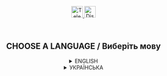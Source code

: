 <p align="center">
  <a href="https://t.me/GrenX_Studio" target="__blank">
    <img src="https://i.imgur.com/qbW4p8Y.png" width="30" height="30" title="Telegram" alt="Telegram">
  </a>
  <a href="https://discordapp.com/users/829645751248355358/" target="__blank">
    <img src="https://i.imgur.com/TFvPWEX.png" width="30" height="30" title="Discord" alt="Discord">
  </a>
</p>

<br/>

<h2 align="center">
  CHOOSE A LANGUAGE / Виберіть мову
</h2>

<details>
  <summary align="center">ENGLISH</summary>

  <h2 align="center">
    Information after character death
  </h2>

  <p align="center">
    <sup>Hello, I wrote a simple system for GTA-SA servers, a message in the chat after the death of the character, which will indicate the killer (+id), the fist / weapon with which the murder was carried out, the exact date and time. For questions on the social network indicated above.</sup>
  </p>

  ---
  </details>

<details>
  <summary align="center">УКРАЇНСЬКА</summary>

  <h2 align="center">
    Архів пропозицій. Ukraine Mobile | GTA MOBILE
  </h2>

  <p align="center">
    <sup>killmesagge.pwn - повідомлення після смерті. antiTwink.pwn - Система анті твінка. memory.pwn - link html перехідник із гри по посиланню(система відновлення account).</sup>
  </p>

  ---
